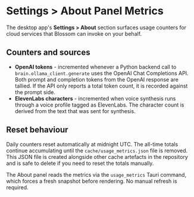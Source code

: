 # Settings > About Panel Metrics

The desktop app's **Settings > About** section surfaces usage counters for
cloud services that Blossom can invoke on your behalf.

## Counters and sources

- **OpenAI tokens** - incremented whenever a Python backend call to
  `brain.ollama_client.generate` uses the OpenAI Chat Completions API. Both
  prompt and completion tokens from the OpenAI response are tallied. If the
  API only reports a total token count, it is recorded against the prompt side.
- **ElevenLabs characters** - incremented when voice synthesis runs through a
  voice profile tagged as ElevenLabs. The character count is derived from the
  text that was sent for synthesis.

## Reset behaviour

Daily counters reset automatically at midnight UTC. The all-time totals
continue accumulating until the `cache/usage_metrics.json` file is removed.
This JSON file is created alongside other cache artefacts in the repository and
is safe to delete if you need to reset the totals manually.

The About panel reads the metrics via the `usage_metrics` Tauri command, which
forces a fresh snapshot before rendering. No manual refresh is required.
